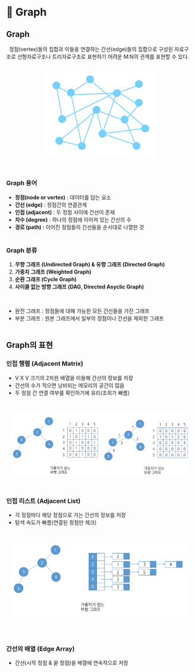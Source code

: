 📄 **Graph**
===================
## **Graph**
&nbsp;&nbsp;정점(vertex)들의 집합과 이들을 연결하는 간선(edge)들의 집합으로 구성된 자료구조로 선형자료구조나 트리자료구조로 표현하기 어려운 M:N의 관계를 표현할 수 있다.
<br/><br/>

<p align="center" style="display: flex; justify-content: center;">
    <img style="width: 60%" src="img/graph.png" alt="graph">
</p></br>

### **Graph 용어**
- **정점(node or vertex)** : 데이터를 담는 요소
- **간선 (edge)** : 정점간의 연결관계
- **인접 (adjacent)** : 두 정점 사이에 간선이 존재
- **차수 (degree)** : 하나의 정점에 이어져 있는 간선의 수
- **경로 (path)** : 이어진 정점들의 간선들을 순서대로 나열한 것
<br/><br/> 

### **Graph 분류**
1. **무향 그래프 (Undirected Graph) & 유향 그래프 (Directed Graph)**
2. **가중치 그래프 (Weighted Graph)**
3. **순환 그래프 (Cycle Graph)**
4. **사이클 없는 방향 그래프 (DAG, Directed Asyclic Graph)**
<br/>

- 완전 그래프 : 정점들에 대해 가능한 모든 간선들을 가진 그래프
- 부분 그래프 : 원본 그래프에서 일부의 정점이나 간선을 제외한 그래프
<br/><br/>

## **Graph의 표현**
### **인접 행렬 (Adjacent Matrix)**
- V X V 크기의 2차원 배열을 이용해 간선의 정보를 저장
- 간선의 수가 적으면 낭비되는 메모리의 공간이 많음
- 두 정점 간 연결 여부를 확인하기에 유리(조회가 빠름)
<br/>

<p align="center" style="display: flex; justify-content: center;">
    <img style="width: 95%" src="img/adjacentMatrix.png" alt="adjacentMatrix">
</p></br>

### **인접 리스트 (Adjacent List)**
- 각 정점마다 해당 정점으로 가는 간선의 정보를 저장
- 탐색 속도가 빠름(연결된 정점만 체크)
<br/>

<p align="center" style="display: flex; justify-content: center;">
    <img style="width: 95%" src="img/adjcentList.png" alt="adjacentList">
</p></br>
<br/>

### **간선의 배열 (Edge Array)**
- 간선(시작 정점 & 끝 정점)을 배열에 연속적으로 저장
<br/><br/>